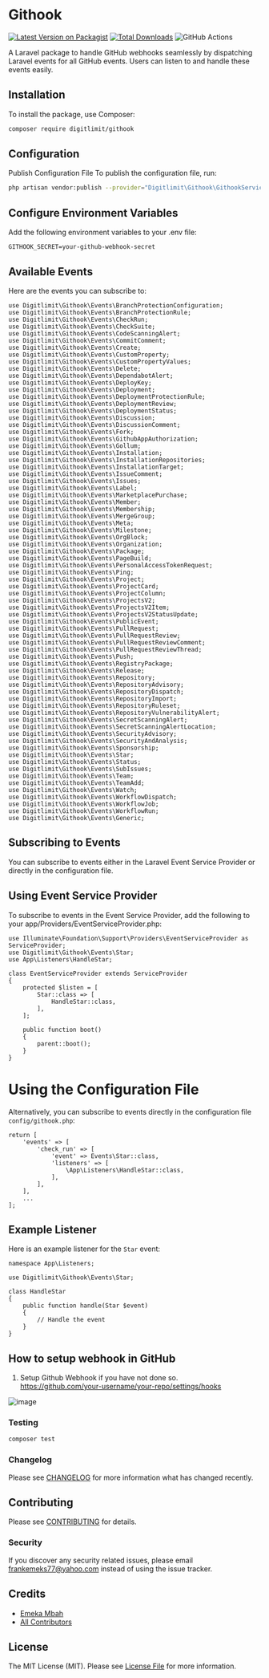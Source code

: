 # Githook

[![Latest Version on Packagist](https://img.shields.io/packagist/v/digitlimit/githook.svg?style=flat-square)](https://packagist.org/packages/digitlimit/githook)
[![Total Downloads](https://img.shields.io/packagist/dt/digitlimit/githook.svg?style=flat-square)](https://packagist.org/packages/digitlimit/githook)
![GitHub Actions](https://github.com/digitlimit/githook/actions/workflows/main.yml/badge.svg)

A Laravel package to handle GitHub webhooks seamlessly by dispatching Laravel events for all GitHub events. Users can listen to and handle these events easily.

## Installation

To install the package, use Composer:

```bash
composer require digitlimit/githook
```

## Configuration
Publish Configuration File
To publish the configuration file, run:

```bash
php artisan vendor:publish --provider="Digitlimit\Githook\GithookServiceProvider"
```

## Configure Environment Variables
Add the following environment variables to your .env file:

```
GITHOOK_SECRET=your-github-webhook-secret
```

## Available Events
Here are the events you can subscribe to:

```
use Digitlimit\Githook\Events\BranchProtectionConfiguration;
use Digitlimit\Githook\Events\BranchProtectionRule;
use Digitlimit\Githook\Events\CheckRun;
use Digitlimit\Githook\Events\CheckSuite;
use Digitlimit\Githook\Events\CodeScanningAlert;
use Digitlimit\Githook\Events\CommitComment;
use Digitlimit\Githook\Events\Create;
use Digitlimit\Githook\Events\CustomProperty;
use Digitlimit\Githook\Events\CustomPropertyValues;
use Digitlimit\Githook\Events\Delete;
use Digitlimit\Githook\Events\DependabotAlert;
use Digitlimit\Githook\Events\DeployKey;
use Digitlimit\Githook\Events\Deployment;
use Digitlimit\Githook\Events\DeploymentProtectionRule;
use Digitlimit\Githook\Events\DeploymentReview;
use Digitlimit\Githook\Events\DeploymentStatus;
use Digitlimit\Githook\Events\Discussion;
use Digitlimit\Githook\Events\DiscussionComment;
use Digitlimit\Githook\Events\Fork;
use Digitlimit\Githook\Events\GithubAppAuthorization;
use Digitlimit\Githook\Events\Gollum;
use Digitlimit\Githook\Events\Installation;
use Digitlimit\Githook\Events\InstallationRepositories;
use Digitlimit\Githook\Events\InstallationTarget;
use Digitlimit\Githook\Events\IssueComment;
use Digitlimit\Githook\Events\Issues;
use Digitlimit\Githook\Events\Label;
use Digitlimit\Githook\Events\MarketplacePurchase;
use Digitlimit\Githook\Events\Member;
use Digitlimit\Githook\Events\Membership;
use Digitlimit\Githook\Events\MergeGroup;
use Digitlimit\Githook\Events\Meta;
use Digitlimit\Githook\Events\Milestone;
use Digitlimit\Githook\Events\OrgBlock;
use Digitlimit\Githook\Events\Organization;
use Digitlimit\Githook\Events\Package;
use Digitlimit\Githook\Events\PageBuild;
use Digitlimit\Githook\Events\PersonalAccessTokenRequest;
use Digitlimit\Githook\Events\Ping;
use Digitlimit\Githook\Events\Project;
use Digitlimit\Githook\Events\ProjectCard;
use Digitlimit\Githook\Events\ProjectColumn;
use Digitlimit\Githook\Events\ProjectsV2;
use Digitlimit\Githook\Events\ProjectsV2Item;
use Digitlimit\Githook\Events\ProjectsV2StatusUpdate;
use Digitlimit\Githook\Events\PublicEvent;
use Digitlimit\Githook\Events\PullRequest;
use Digitlimit\Githook\Events\PullRequestReview;
use Digitlimit\Githook\Events\PullRequestReviewComment;
use Digitlimit\Githook\Events\PullRequestReviewThread;
use Digitlimit\Githook\Events\Push;
use Digitlimit\Githook\Events\RegistryPackage;
use Digitlimit\Githook\Events\Release;
use Digitlimit\Githook\Events\Repository;
use Digitlimit\Githook\Events\RepositoryAdvisory;
use Digitlimit\Githook\Events\RepositoryDispatch;
use Digitlimit\Githook\Events\RepositoryImport;
use Digitlimit\Githook\Events\RepositoryRuleset;
use Digitlimit\Githook\Events\RepositoryVulnerabilityAlert;
use Digitlimit\Githook\Events\SecretScanningAlert;
use Digitlimit\Githook\Events\SecretScanningAlertLocation;
use Digitlimit\Githook\Events\SecurityAdvisory;
use Digitlimit\Githook\Events\SecurityAndAnalysis;
use Digitlimit\Githook\Events\Sponsorship;
use Digitlimit\Githook\Events\Star;
use Digitlimit\Githook\Events\Status;
use Digitlimit\Githook\Events\SubIssues;
use Digitlimit\Githook\Events\Team;
use Digitlimit\Githook\Events\TeamAdd;
use Digitlimit\Githook\Events\Watch;
use Digitlimit\Githook\Events\WorkflowDispatch;
use Digitlimit\Githook\Events\WorkflowJob;
use Digitlimit\Githook\Events\WorkflowRun;
use Digitlimit\Githook\Events\Generic;
```

## Subscribing to Events
You can subscribe to events either in the Laravel Event Service Provider or directly in the configuration file.

## Using Event Service Provider
To subscribe to events in the Event Service Provider, add the following to your app/Providers/EventServiceProvider.php:

```
use Illuminate\Foundation\Support\Providers\EventServiceProvider as ServiceProvider;
use Digitlimit\Githook\Events\Star;
use App\Listeners\HandleStar;

class EventServiceProvider extends ServiceProvider
{
    protected $listen = [
        Star::class => [
            HandleStar::class,
        ],
    ];

    public function boot()
    {
        parent::boot();
    }
}
```

# Using the Configuration File
Alternatively, you can subscribe to events directly in the configuration file `config/githook.php`:
```
return [
    'events' => [
        'check_run' => [
            'event' => Events\Star::class,
            'listeners' => [
                \App\Listeners\HandleStar::class,
            ],
        ],
    ],
    ...
];
```

## Example Listener
Here is an example listener for the `Star` event:
```
namespace App\Listeners;

use Digitlimit\Githook\Events\Star;

class HandleStar
{
    public function handle(Star $event)
    {
        // Handle the event
    }
}
```

## How to setup webhook in GitHub
1. Setup Github Webhook if you have not done so.
https://github.com/your-username/your-repo/settings/hooks

![image](https://user-images.githubusercontent.com/2041419/137665069-f330f1e5-3907-4e59-a6b3-79c95be40ba0.png)

### Testing

```bash
composer test
```

### Changelog

Please see [CHANGELOG](CHANGELOG.md) for more information what has changed recently.

## Contributing

Please see [CONTRIBUTING](CONTRIBUTING.md) for details.

### Security

If you discover any security related issues, please email frankemeks77@yahoo.com instead of using the issue tracker.

## Credits

-   [Emeka Mbah](https://github.com/digitlimit)
-   [All Contributors](../../contributors)

## License

The MIT License (MIT). Please see [License File](LICENSE.md) for more information.
